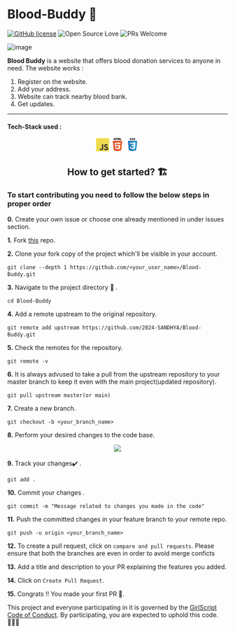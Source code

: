 # Blood-Buddy 🏥
[![GitHub license](https://img.shields.io/badge/license-MIT-blue.svg)](LICENSE) ![Open Source Love](https://badges.frapsoft.com/os/v2/open-source.svg?v=103)  ![PRs Welcome](https://img.shields.io/badge/PRs-welcome-green.svg)

![image](https://user-images.githubusercontent.com/75671152/132247486-0eb918aa-7f5e-4042-8380-82ce77d4d289.png)

**Blood Buddy** is a website that offers blood donation services to anyone in need. The website works :

1. Register on the website.
2. Add your address.
3. Website can track nearby blood bank.
4. Get updates.

<hr>

#### Tech-Stack used :

  <p align ="center"><code><img height="30" src="https://raw.githubusercontent.com/github/explore/80688e429a7d4ef2fca1e82350fe8e3517d3494d/topics/javascript/javascript.png"></code>
  <code><img height="30" src="https://raw.githubusercontent.com/github/explore/80688e429a7d4ef2fca1e82350fe8e3517d3494d/topics/html/html.png"></code>
  <code><img height="30" src="https://raw.githubusercontent.com/github/explore/80688e429a7d4ef2fca1e82350fe8e3517d3494d/topics/css/css.png"></code>


<h2 align=center>  How to get started? 🏗 </h2> 

<h3> To start contributing you need to follow the below steps in proper order </h3>

**0.**  Create your own issue or choose one already mentioned in under issues section.

**1.**  Fork [this](https://github.com/2024-SANDHYA/Bloody-Buddy.git) repo.

**2.**  Clone your fork copy of the project which'll be visible in your account.

```
git clone --depth 1 https://github.com/<your_user_name>/Blood-Buddy.git
```

**3.** Navigate to the project directory :file_folder: .

```
cd Blood-Buddy
```

**4.** Add a remote upstream to the original repository.

```
git remote add upstream https://github.com/2024-SANDHYA/Blood-Buddy.git
```

**5.** Check the remotes for the repository.

```
git remote -v
```

**6.** It is always advused to take a pull from the upstream repository to your master branch to keep it even with the main project(updated repository).

```
git pull upstream master(or main)
```

**7.** Create a new branch.

```
git checkout -b <your_branch_name>
```

**8.** Perform your desired changes to the code base.

<p align="center"><img width=35% src="https://media2.giphy.com/media/L1R1tvI9svkIWwpVYr/giphy.gif?cid=ecf05e47pzi2rpig0vc8pjusra8hiai1b91zgiywvbubu9vu&rid=giphy.gif"></p>

**9.** Track your changes:heavy_check_mark: .

```
git add . 
```

**10.** Commit your changes .

```
git commit -m "Message related to changes you made in the code"
```

**11.** Push the committed changes in your feature branch to your remote repo.

```
git push -u origin <your_branch_name>
```

**12.** To create a pull request, click on `compare and pull requests`. Please ensure that both the branches are even in order to avoid merge conficts

**13.** Add a title and description to your PR explaining the features you added.

**14.** Click on `Create Pull Request`.

**15.** Congrats !! You made your first PR 🥳.

This project and everyone participating in it is governed by the [GirlScript Code of Conduct](https://github.com/2024-SANDHYA/Blood-Buddy/blob/ff0d5e26c7e6db3ffd7851bccae2acc30a840106/Code%20Of%20Conduct.md). By participating, you are expected to uphold this code.👨🏻‍💻

